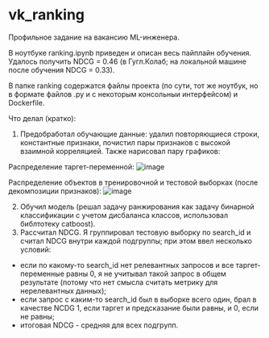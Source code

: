 # vk_ranking
Профильное задание на вакансию ML-инженера.

В ноутбуке ranking.ipynb приведен и описан весь пайплайн обучения. Удалось получить NDCG = 0.46 (в Гугл.Колаб; на локальной машине после обучения NDCG = 0.33).

В папке ranking содержатся файлы проекта (по сути, тот же ноутбук, но в формате файлов .py и с некоторым консольныи интерфейсом) и Dockerfile. 

Что делал (кратко):
1. Предобработал обучающие данные: удалил повторяющиеся строки, константные признаки, почистил пары признаков с высокой взаимной корреляцией. Также нарисовал пару графиков:

Распределение таргет-переменной:
![image](https://github.com/Vladislav-IS/vk_ranking/assets/74904348/68eef6bd-0590-4f14-9d45-1b54f7a2cfb1)

Распределение объектов в тренировочной и тестовой выборках (после декомпозиции признаков):
![image](https://github.com/Vladislav-IS/vk_ranking/assets/74904348/faa8ec87-ef8f-4b9d-9a1a-0eb28739b83c)

2. Обучил модель (решал задачу ранжирования как задачу бинарной классификации с учетом дисбаланса классов, использовал библтотеку catboost).
3. Рассчитал NDCG. Я группировал тестовую выборку по search_id и считал NDCG внутри каждой подгруппы; при этом ввел несколько условий:
- если по какому-то search_id нет релевантных запросов и все таргет-переменные равны 0, я не учитывал такой запрос в общем результате (потому что нет смысла считать метрику для нерелевантных данных);
- если запрос с каким-то search_id был в выборке всего один, брал в качестве NCDG 1, если таргет и предсказание были равны, и 0, если не равны;
- итоговая NDCG - средняя для всех подгрупп.
